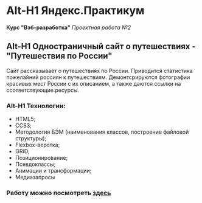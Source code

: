 # Alt-H1 Яндекс.Практикум
**Курс "Вэб-разработка"**
*Проектная работа №2*

## Alt-H1 Одностраничный сайт о путешествиях - "Путешествия по России"

Сайт рассказывает о путешествиях по России. Приводится статистика пожелайний россиян к путешествиям.
Демонтсрируются фотографии красивых мест России с их описанием, а также даются ссылки на ссответствующие ресурсы.

### Alt-H1 Технологии:
* HTML5;
* CCS3;
* Методология БЭМ (наименования классов, построение файловой структуры);
* Flexbox-верстка;
* GRID;
* Позиционирование;
* Псевдоклассы;
* Анимации и трансформации;
* Медиазапросы

### Работу можно посмотреть [здесь](              )
